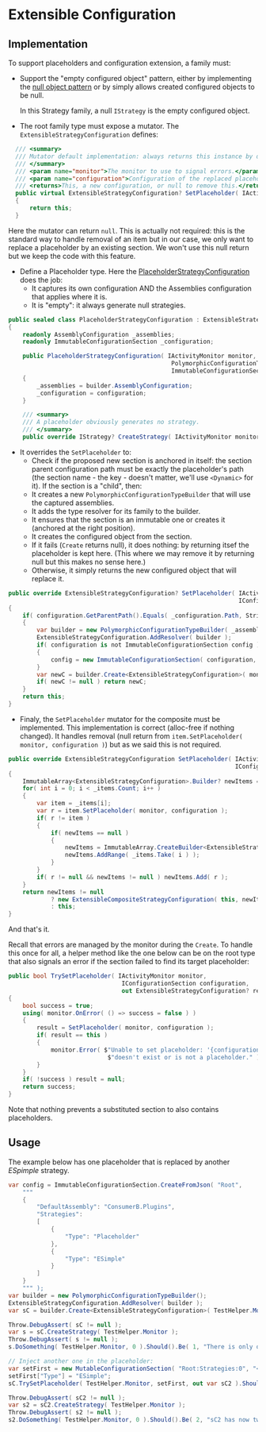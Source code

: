 # Extensible Configuration

## Implementation
To support placeholders and configuration extension, a family must:
- Support the "empty configured object" pattern, either by implementing the [null object pattern](https://en.wikipedia.org/wiki/Null_object_pattern)
  or by simply allows created configured objects to be null.

  In this Strategy family, a null `IStrategy` is the empty configured object.

- The root family type must expose a mutator. The `ExtensibleStrategyConfiguration` defines:
```csharp
  /// <summary>
  /// Mutator default implementation: always returns this instance by default.
  /// </summary>
  /// <param name="monitor">The monitor to use to signal errors.</param>
  /// <param name="configuration">Configuration of the replaced placeholder.</param>
  /// <returns>This, a new configuration, or null to remove this.</returns>
  public virtual ExtensibleStrategyConfiguration? SetPlaceholder( IActivityMonitor monitor, IConfigurationSection configuration )
  {
      return this;
  }
```
  Here the mutator can return `null`. This is actually not required: this is the standard way to handle
  removal of an item but in our case, we only want to replace a placeholder by an existing section.
  We won't use this null return but we keep the code with this feature.

- Define a Placeholder type. Here the [PlaceholderStrategyConfiguration](PlaceholderStrategyConfiguration.cs)
does the job:
  - It captures its own configuration AND the Assemblies configuration that applies where it is.
  - It is "empty": it always generate null strategies.
``` csharp
public sealed class PlaceholderStrategyConfiguration : ExtensibleStrategyConfiguration
{
    readonly AssemblyConfiguration _assemblies;
    readonly ImmutableConfigurationSection _configuration;

    public PlaceholderStrategyConfiguration( IActivityMonitor monitor,
                                              PolymorphicConfigurationTypeBuilder builder,
                                              ImmutableConfigurationSection configuration )
    {
        _assemblies = builder.AssemblyConfiguration;
        _configuration = configuration;
    }

    /// <summary>
    /// A placeholder obviously generates no strategy.
    /// </summary>
    public override IStrategy? CreateStrategy( IActivityMonitor monitor ) => null;
```

  - It overrides the `SetPlaceholder` to:
    - Check if the proposed new section is anchored in itself: the section parent configuration
    path must be exactly the placeholder's path (the section name - the key - doesn't matter,
    we'll use `<Dynamic>` for it).
    If the section is a "child", then:
    - It creates a new `PolymorphicConfigurationTypeBuilder` that will use the captured assemblies.
    - It adds the type resolver for its family to the builder.
    - It ensures that the section is an immutable one or creates it (anchored at the right position).
    - It creates the configured object from the section.
    - If it fails (`Create` returns null), it does nothing: by returning itsef the placeholder is kept
      here. (This where we may remove it by returning null but this makes no sense here.)
    - Otherwise, it simply returns the new configured object that will replace it.
``` csharp
public override ExtensibleStrategyConfiguration? SetPlaceholder( IActivityMonitor monitor,
                                                                 IConfigurationSection configuration )
{
    if( configuration.GetParentPath().Equals( _configuration.Path, StringComparison.OrdinalIgnoreCase ) )
    {
        var builder = new PolymorphicConfigurationTypeBuilder( _assemblies );
        ExtensibleStrategyConfiguration.AddResolver( builder );
        if( configuration is not ImmutableConfigurationSection config )
        {
            config = new ImmutableConfigurationSection( configuration, lookupParent: _configuration );
        }
        var newC = builder.Create<ExtensibleStrategyConfiguration>( monitor, config );
        if( newC != null ) return newC;
    }
    return this;
}
```
- Finaly, the `SetPlaceholder` mutator for the composite must be implemented.
  This implementation is correct (alloc-free if nothing changed). It handles removal
  (null return from `item.SetPlaceholder( monitor, configuration )`) but as we said
  this is not required.
```csharp
public override ExtensibleStrategyConfiguration SetPlaceholder( IActivityMonitor monitor,
                                                                IConfigurationSection configuration )
{
    ImmutableArray<ExtensibleStrategyConfiguration>.Builder? newItems = null;
    for( int i = 0; i < _items.Count; i++ )
    {
        var item = _items[i];
        var r = item.SetPlaceholder( monitor, configuration );
        if( r != item )
        {
            if( newItems == null )
            {
                newItems = ImmutableArray.CreateBuilder<ExtensibleStrategyConfiguration>( _items.Count );
                newItems.AddRange( _items.Take( i ) );
            }
        }
        if( r != null && newItems != null ) newItems.Add( r );
    }
    return newItems != null
            ? new ExtensibleCompositeStrategyConfiguration( this, newItems.ToImmutableArray() )
            : this;
}
```
And that's it.

Recall that errors are managed by the monitor during the `Create`. To handle this once for all, a helper method
like the one below can be on the root type that also signals an error if the section failed to find its target
placeholder:
```csharp
public bool TrySetPlaceholder( IActivityMonitor monitor,
                                IConfigurationSection configuration,
                                out ExtensibleStrategyConfiguration? result )
{
    bool success = true;
    using( monitor.OnError( () => success = false ) )
    {
        result = SetPlaceholder( monitor, configuration );
        if( result == this )
        {
            monitor.Error( $"Unable to set placeholder: '{configuration.GetParentPath()}' " +
                            $"doesn't exist or is not a placeholder." );
        }
    }
    if( !success ) result = null;
    return success;
}
```    

Note that nothing prevents a substituted section to also contains placeholders.

## Usage

The example below has one placeholder that is replaced by another _ESpimple_ strategy.
```csharp
var config = ImmutableConfigurationSection.CreateFromJson( "Root",
    """
    {
        "DefaultAssembly": "ConsumerB.Plugins",
        "Strategies":
        [
            {
                "Type": "Placeholder"
            },
            {
                "Type": "ESimple"
            }
        ]
    }
    """ );
var builder = new PolymorphicConfigurationTypeBuilder();
ExtensibleStrategyConfiguration.AddResolver( builder );
var sC = builder.Create<ExtensibleStrategyConfiguration>( TestHelper.Monitor, config );

Throw.DebugAssert( sC != null );
var s = sC.CreateStrategy( TestHelper.Monitor );
Throw.DebugAssert( s != null );
s.DoSomething( TestHelper.Monitor, 0 ).Should().Be( 1, "There is only one ESimple strategy." );

// Inject another one in the placeholder:
var setFirst = new MutableConfigurationSection( "Root:Strategies:0", "<Dynamic>" );
setFirst["Type"] = "ESimple";
sC.TrySetPlaceholder( TestHelper.Monitor, setFirst, out var sC2 ).Should().BeTrue();

Throw.DebugAssert( sC2 != null );
var s2 = sC2.CreateStrategy( TestHelper.Monitor );
Throw.DebugAssert( s2 != null );
s2.DoSomething( TestHelper.Monitor, 0 ).Should().Be( 2, "sC2 has now two ESimple strategies." );

```




